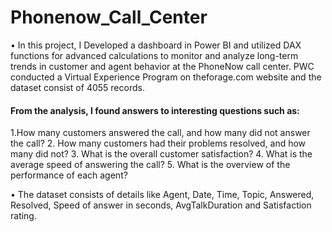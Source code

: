 # Phonenow_Call_Center
•  In this project, I Developed a dashboard in Power BI and utilized DAX functions for advanced calculations to monitor and analyze long-term trends in customer and agent behavior at the PhoneNow call center. PWC conducted a Virtual Experience Program on theforage.com website and the dataset consist of 4055 records.

#### From the analysis, I found answers to interesting questions such as:
1.How many customers answered the call, and how many did not answer the call?
2. How many customers had their problems resolved, and how many did not?
3. What is the overall customer satisfaction?
4. What is the average speed of answering the call?
5. What is the overview of the performance of each agent?

• The dataset consists of details like Agent, Date, Time, Topic, Answered, Resolved, Speed of answer in seconds, AvgTalkDuration and Satisfaction rating.
